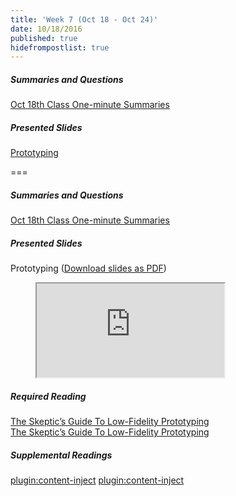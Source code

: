 ```yaml
---
title: 'Week 7 (Oct 18 - Oct 24)'
date: 10/18/2016
published: true
hidefrompostlist: true
---
```


##### Summaries and Questions  
[Oct 18th Class One-minute Summaries](https://canvas.sfu.ca/courses/28233/assignments/175633)

##### Presented Slides  
[Prototyping](https://swipe.to/1444t)  

===

##### Summaries and Questions  
[Oct 18th Class One-minute Summaries](https://canvas.sfu.ca/courses/28233/assignments/175633)

##### Presented Slides  
Prototyping ([Download slides as PDF](https://canvas.sfu.ca/files/4985410/download?download_frd=1))  
<div class="embed-responsive embed-responsive-4by3"><figure class="swipe"><iframe src="https://www.swipe.to/embed/1444t" allowfullscreen></iframe></figure></div>

##### Required Reading  
[The Skeptic’s Guide To Low-Fidelity Prototyping](https://www.smashingmagazine.com/2014/10/the-skeptics-guide-to-low-fidelity-prototyping/)  
<a class="embedly-card" data-card-align="left" href="https://www.smashingmagazine.com/2014/10/the-skeptics-guide-to-low-fidelity-prototyping/">The Skeptic’s Guide To Low-Fidelity Prototyping</a>
<script async src="//cdn.embedly.com/widgets/platform.js" charset="UTF-8"></script>

##### Supplemental Readings  
[plugin:content-inject](/ux-techniques-guide/prototyping)
[plugin:content-inject](/ux-techniques-guide/scenarios)  
